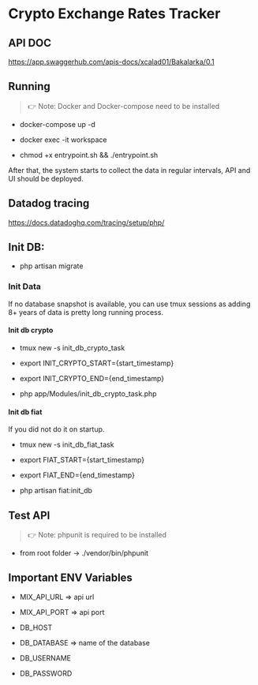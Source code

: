 # Crypto Exchange Rates Tracker

## API DOC
https://app.swaggerhub.com/apis-docs/xcalad01/Bakalarka/0.1

## Running 
> 👉 Note: Docker and Docker-compose need to be installed

* docker-compose up -d

* docker exec -it workspace

* chmod +x entrypoint.sh && ./entrypoint.sh

After that, the system starts to collect the data in regular intervals, API and UI should be deployed.

## Datadog tracing
https://docs.datadoghq.com/tracing/setup/php/

## Init DB:

* php artisan migrate

### Init Data
If no database snapshot is available, you can use tmux sessions as adding 8+ years of data is pretty long running process.

#### Init db crypto

* tmux new -s init_db_crypto_task

* export INIT_CRYPTO_START={start_timestamp}

* export INIT_CRYPTO_END={end_timestamp}

* php app/Modules/init_db_crypto_task.php

#### Init db fiat
If you did not do it on startup.

* tmux new -s init_db_fiat_task

* export FIAT_START={start_timestamp}

* export FIAT_END={end_timestamp}

* php artisan fiat:init_db

## Test API
> 👉 Note: phpunit is required to be installed
* from root folder -> ./vendor/bin/phpunit

## Important ENV Variables

* MIX_API_URL => api url
* MIX_API_PORT => api port

* DB_HOST
* DB_DATABASE => name of the database
* DB_USERNAME
* DB_PASSWORD


